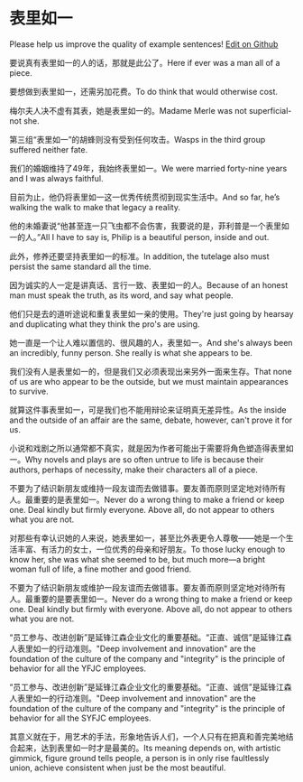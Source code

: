 # 表里如一

Please help us improve the quality of example sentences! [Edit on Github](https://github.com/jiyushe/jiyu-example-sentence-source/blob/main/chinese/biaoliruyi.md)

<p><span class="chinese">要说真有表里如一的人的话，那就是此公了。</span><span class="english">Here if ever was a man all of a piece.</span></p>

<p><span class="chinese">要想做到表里如一，还需另加花费。</span><span class="english">To do think that would otherwise cost.</span></p>

<p><span class="chinese">梅尔夫人决不虚有其表，她是表里如一的。</span><span class="english">Madame Merle was not superficial-not she.</span></p>

<p><span class="chinese">第三组“表里如一”的胡蜂则没有受到任何攻击。</span><span class="english">Wasps in the third group suffered neither fate.</span></p>

<p><span class="chinese">我们的婚姻维持了49年，我始终表里如一。</span><span class="english">We were married forty-nine years and I was always faithful.</span></p>

<p><span class="chinese">目前为止，他仍将表里如一这一优秀传统贯彻到现实生活中。</span><span class="english">And so far, he’s walking the walk to make that legacy a reality.</span></p>

<p><span class="chinese">他的未婚妻说“他甚至连一只飞虫都不会伤害，我要说的是，菲利普是一个表里如一的人。”</span><span class="english">All I have to say is, Philip is a beautiful person, inside and out.</span></p>

<p><span class="chinese">此外，修养还要坚持表里如一的标准。</span><span class="english">In addition, the tutelage also must persist the same standard all the time.</span></p>

<p><span class="chinese">因为诚实的人一定是讲真话、言行一致、表里如一的人。</span><span class="english">Because of an honest man must speak the truth, as its word, and say what people.</span></p>

<p><span class="chinese">他们只是去的道听途说和重复表里如一亲的使用。</span><span class="english">They're just going by hearsay and duplicating what they think the pro's are using.</span></p>

<p><span class="chinese">她一直是一个让人难以置信的、很风趣的人，表里如一。</span><span class="english">And she's always been an incredibly, funny person. She really is what she appears to be.</span></p>

<p><span class="chinese">我们没有人是表里如一的，但是我们又必须表现出来另外一面来生存。</span><span class="english">That none of us are who appear to be the outside, but we must maintain appearances to survive.</span></p>

<p><span class="chinese">就算这件事表里如一，可是我们也不能用辩论来证明真无差异性。</span><span class="english">As the inside and the outside of an affair are the same, debate, however, can't prove it for us.</span></p>

<p><span class="chinese">小说和戏剧之所以通常都不真实，就是因为作者可能出于需要将角色塑造得表里如一。</span><span class="english">Why novels and plays are so often untrue to life is because their authors, perhaps of necessity, make their characters all of a piece.</span></p>

<p><span class="chinese">不要为了结识新朋友或维持一段友谊而去做错事。要友善而原则坚定地对待所有人。最重要的是表里如一。</span><span class="english">Never do a wrong thing to make a friend or keep one. Deal kindly but firmly everyone. Above all, do not appear to others what you are not.</span></p>

<p><span class="chinese">对那些有幸认识她的人来说，她表里如一，甚至比外表更令人尊敬——她是一个生活丰富、有活力的女士，一位优秀的母亲和好朋友。</span><span class="english">To those lucky enough to know her, she was what she seemed to be, but much more—a bright woman full of life, a fine mother and good friend.</span></p>

<p><span class="chinese">不要为了结识新朋友或维护一段友谊而去做错事。要友善而原则坚定地对待所有人。最重要的是要表里如一。</span><span class="english">Never do a wrong thing to make a friend or keep one. Deal kindly but firmly with everyone. Above all, do not appear to others what you are not.</span></p>

<p><span class="chinese">“员工参与、改进创新”是延锋江森企业文化的重要基础。“正直、诚信”是延锋江森人表里如一的行动准则。</span><span class="english">"Deep involvement and innovation" are the foundation of the culture of the company and "integrity" is the principle of behavior for all the YFJC employees.</span></p>

<p><span class="chinese">“员工参与、改进创新”是延锋江森企业文化的重要基础。“正直、诚信”是延锋江森人表里如一的行动准则。</span><span class="english">"Deep involvement and innovation" are the foundation of the culture of the company and "integrity" is the principle of behavior for all the SYFJC employees.</span></p>

<p><span class="chinese">其意义就在于，用艺术的手法，形象地告诉人们，一个人只有在把真和善完美地结合起来，达到表里如一时才是最美的。</span><span class="english">Its meaning depends on, with artistic gimmick, figure ground tells people, a person is in only rise faultlessly union, achieve consistent when just be the most beautiful.</span></p>

